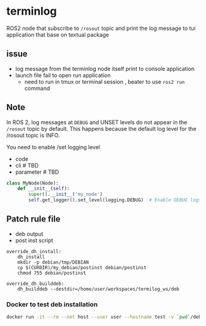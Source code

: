 # terminlog

ROS2 node that subscribe to `/rosout` topic and print the log message to tui application that base on textual package

## issue
- log message from the terminlog node itself print to console application
- launch file fail to open run application 
  - need to run in tmux or terminal session , beater to use `ros2 run` command


## Note

In ROS 2, log messages at `DEBUG` and UNSET levels do not appear in the `/rosout` topic by default.
This happens because the default log level for the /rosout topic is INFO.

You need to enable /set logging level

- code
- cli           # TBD
- parameter     # TBD

```python
class MyNode(Node):
    def __init__(self):
        super().__init__('my_node')
        self.get_logger().set_level(logging.DEBUG)  # Enable DEBUG logs
```


## Patch rule file
- deb output
- post inst script


```make
override_dh_install:
	dh_install
	mkdir -p debian/tmp/DEBIAN
	cp $(CURDIR)/my_debian/postinst debian/postinst
	chmod 755 debian/postinst

override_dh_builddeb:
	dh_builddeb --destdir=/home/user/workspaces/termilog_ws/deb
```

### Docker to test deb installation
```bash
docker run -it --rm --net host --user user --hostname test -v `pwd`/deb:/tmp/debs humble:dev /bin/bash
```